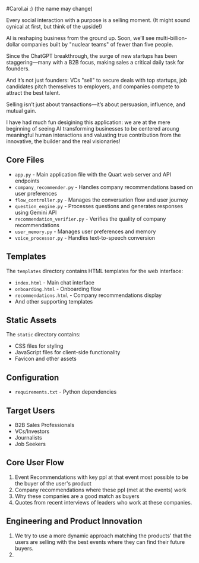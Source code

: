#Carol.ai :)  (the name may change) 

Every social interaction with a purpose is a selling moment. (It might sound cynical at first, but think of the upside!)

AI is reshaping business from the ground up. Soon, we’ll see multi-billion-dollar companies built by "nuclear teams" of fewer than five people.

Since the ChatGPT breakthrough, the surge of new startups has been staggering—many with a B2B focus, making sales a critical daily task for founders.

And it’s not just founders: VCs "sell" to secure deals with top startups, job candidates pitch themselves to employers, and companies compete to attract the best talent.

Selling isn’t just about transactions—it’s about persuasion, influence, and mutual gain.

I have had much fun desigining this application: we are at the mere beginning of seeing AI transforming businesses to be centered aroung meaningful human interactions and valuating true contribution from the innovative, the builder and the real visionaries! 

## Core Files

- `app.py` - Main application file with the Quart web server and API endpoints
- `company_recommender.py` - Handles company recommendations based on user preferences
- `flow_controller.py` - Manages the conversation flow and user journey
- `question_engine.py` - Processes questions and generates responses using Gemini API
- `recommendation_verifier.py` - Verifies the quality of company recommendations
- `user_memory.py` - Manages user preferences and memory
- `voice_processor.py` - Handles text-to-speech conversion

## Templates

The `templates` directory contains HTML templates for the web interface:
- `index.html` - Main chat interface
- `onboarding.html` - Onboarding flow
- `recommendations.html` - Company recommendations display
- And other supporting templates

## Static Assets

The `static` directory contains:
- CSS files for styling
- JavaScript files for client-side functionality
- Favicon and other assets

## Configuration

- `requirements.txt` - Python dependencies

## Target Users

- B2B Sales Professionals
- VCs/Investors
- Journalists
- Job Seekers

## Core User Flow

1. Event Recommendations with key ppl at that event most possible to be the buyer of the user's product
2. Company recommendations where these ppl (met at the events) work
3. Why these companies are a good match as buyers
4. Quotes from recent interviews of leaders who work at these companies. 

## Engineering and Product Innovation 
1. We try to use a more dynamic approach matching the products' that the users are selling with the best events where they can find their future buyers. 
2. 
